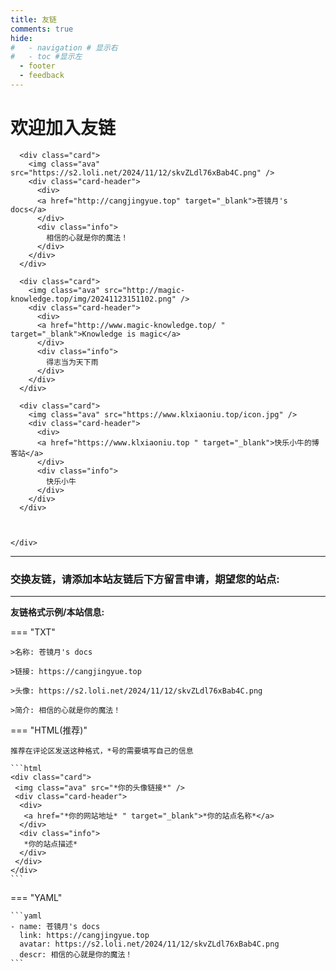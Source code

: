 ```yaml
---
title: 友链
comments: true
hide:
#   - navigation # 显示右
#   - toc #显示左
  - footer
  - feedback
---
```



# 欢迎加入友链

<div id="rcorners4" >
  <div class="links-content"> 
    <div class="link-navigation"> 

      <div class="card"> 
        <img class="ava" src="https://s2.loli.net/2024/11/12/skvZLdl76xBab4C.png" /> 
        <div class="card-header"> 
          <div> 
          <a href="http://cangjingyue.top" target="_blank">苍镜月's docs</a> 
          </div> 
          <div class="info">
            相信的心就是你的魔法！
          </div> 
        </div> 
      </div>

      <div class="card"> 
        <img class="ava" src="http://magic-knowledge.top/img/20241123151102.png" /> 
        <div class="card-header"> 
          <div> 
          <a href="http://www.magic-knowledge.top/ " target="_blank">Knowledge is magic</a> 
          </div> 
          <div class="info">
            得志当为天下雨
          </div> 
        </div> 
      </div>

      <div class="card"> 
        <img class="ava" src="https://www.klxiaoniu.top/icon.jpg" /> 
        <div class="card-header"> 
          <div> 
          <a href="https://www.klxiaoniu.top " target="_blank">快乐小牛的博客站</a> 
          </div> 
          <div class="info">
            快乐小牛
          </div> 
        </div> 
      </div>



    </div>
  </div>
  <HR style="FILTER: progid:DXImageTransform.Microsoft.Shadow(color:#608DBD,direction:145,strength:15)" width="100%" color=#608DBD SIZE=1>
</div>

<div class="markdown-content">
    <h3>交换友链，请添加本站友链后下方留言申请，期望您的站点:</h3>
</div>

***

**友链格式示例/本站信息:**


=== "TXT"

    >名称: 苍镜月's docs

    >链接: https://cangjingyue.top

    >头像: https://s2.loli.net/2024/11/12/skvZLdl76xBab4C.png

    >简介: 相信的心就是你的魔法！

=== "HTML(推荐)"

    推荐在评论区发送这种格式，*号的需要填写自己的信息

    ```html
    <div class="card"> 
     <img class="ava" src="*你的头像链接*" /> 
     <div class="card-header"> 
      <div> 
       <a href="*你的网站地址* " target="_blank">*你的站点名称*</a> 
      </div> 
      <div class="info">
       *你的站点描述*
      </div> 
     </div> 
    </div>
    ```
=== "YAML"

    ```yaml
    - name: 苍镜月's docs
      link: https://cangjingyue.top
      avatar: https://s2.loli.net/2024/11/12/skvZLdl76xBab4C.png
      descr: 相信的心就是你的魔法！
    ```